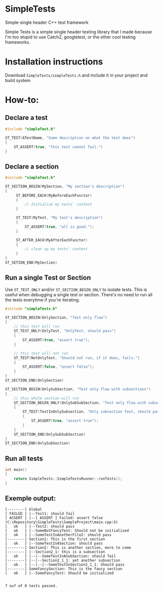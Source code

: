 # SimpleTests
Simple single header C++ test framework

Simple Tests is a simple single header testing library that I made because I'm too stupid to use Catch2, googletest, 
or the other cool testing frameworks.

# Installation instructions
Download `SimpleTests/simpleTests.h` and include it in your project and build system

# How-to:
## Declare a test
```c++
#include "simpleTest.h"

ST_TEST(ATestName, "Some description on what the test does")
{
    ST_ASSERT(true, "this test cannot fail.")
}
```

## Declare a section
```c++
#include "simpleTest.h"

ST_SECTION_BEGIN(MySection, "My section's description")
{
     ST_BEFORE_EACH(MyBeforeEachFunctor)
     {
         // Initialize my tests' context
     }

     ST_TEST(MyTest, "My test's description")
     {
         ST_ASSERT(true, "all is good.");
     }

     ST_AFTER_EACH(MyAfterEachFunctor)
     {
         // clean up my tests' context
     }
}
ST_SETION_END(MySection)
```
## Run a single Test or Section
Use `ST_TEST_ONLY` and/or `ST_SECTION_BEGIN_ONLY` to isolate tests. This is useful when debugging a single test or section. There's no need to run all the tests everytime if you're iterating.
```c++
#include "simpleTests.h"

ST_SECTION_BEGIN(OnlySection, "Test only flow")
{
	// this test will run
	ST_TEST_ONLY(OnlyTest, "OnlyTest, should pass")
	{
		ST_ASSERT(true, "assert true");
	}

	// this test will not run
	ST_TEST(NotOnlyTest, "Should not run, if it does, fails.")
	{
		ST_ASSERT(false, "assert false");
	}
}
ST_SECTION_END(OnlySection)

ST_SECTION_BEGIN(OnlySubSection, "Test only flow with subsections")
{
	// this whole section will run
	ST_SECTION_BEGIN_ONLY(OnlySubSubSection, "Test only flow with subsections")
	{
		ST_TEST(TestInOnlySubsection, "Only subsection Test, should pass")
		{
			ST_ASSERT(true, "assert true");
		}
	}
	ST_SECTION_END(OnlySubSubSection)
}
ST_SECTION_END(OnlySubSection)
```

## Run all tests
```c++
int main()
{
    return SimpleTests::SimpleTestsRunner::runTests();
}
```

## Exemple output:
```
[--------] Global
[ FAILED ] |--Test1: should fail
[ ASSERT ] |--[ ASSERT ] Failed: assert false (C:\Repository\SimpleTests\SampleProject\main.cpp:5)
[   ok   ] |--Test2: should pass
[   ok   ] |--SomeNotFancyTest: Should not be initialized
[   ok   ] |--SomeTestInAnotherFile2: should pass
[--------] Section1: This is the first section
[   ok   ] |--SomeTestInASection: should pass
[--------] Section2: This is another section, more to come
[--------] |--Section2_1: this is a subsection
[   ok   ] |--|--SomeTestInASubSection: should fail
[--------] |--|--Section2_1_1: yet another subsection
[   ok   ] |--|--|--SomeTestInSection2_1_1: Should pass
[--------] SomeFancySection: This is the fancy section
[   ok   ] |--SomeFancyTest: Should be initialized


7 ouf of 8 tests passed.
```
